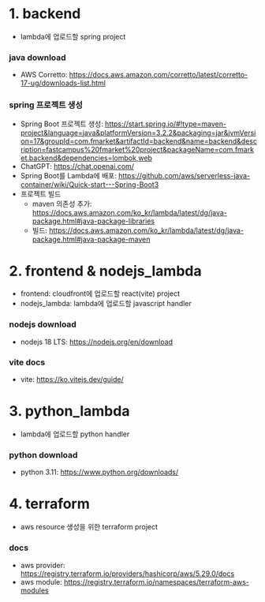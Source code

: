 # 1. backend

- lambda에 업로드할 spring project

### java download

- AWS Corretto: https://docs.aws.amazon.com/corretto/latest/corretto-17-ug/downloads-list.html

### spring 프로젝트 생성

- Spring Boot 프로젝트 생성: https://start.spring.io/#!type=maven-project&language=java&platformVersion=3.2.2&packaging=jar&jvmVersion=17&groupId=com.fmarket&artifactId=backend&name=backend&description=fastcampus%20fmarket%20project&packageName=com.fmarket.backend&dependencies=lombok,web
- ChatGPT: https://chat.openai.com/
- Spring Boot를 Lambda에 배포: https://github.com/aws/serverless-java-container/wiki/Quick-start---Spring-Boot3
- 프로젝트 빌드
  - maven 의존성 추가: https://docs.aws.amazon.com/ko_kr/lambda/latest/dg/java-package.html#java-package-libraries
  - 빌드: https://docs.aws.amazon.com/ko_kr/lambda/latest/dg/java-package.html#java-package-maven

# 2. frontend & nodejs_lambda

- frontend: cloudfront에 업로드할 react(vite) project
- nodejs_lambda: lambda에 업로드할 javascript handler

### nodejs download

- nodejs 18 LTS: https://nodejs.org/en/download

### vite docs

- vite: https://ko.vitejs.dev/guide/

# 3. python_lambda

- lambda에 업로드할 python handler

### python download

- python 3.11: https://www.python.org/downloads/

# 4. terraform

- aws resource 생성을 위한 terraform project

### docs

- aws provider: https://registry.terraform.io/providers/hashicorp/aws/5.29.0/docs
- aws module: https://registry.terraform.io/namespaces/terraform-aws-modules
